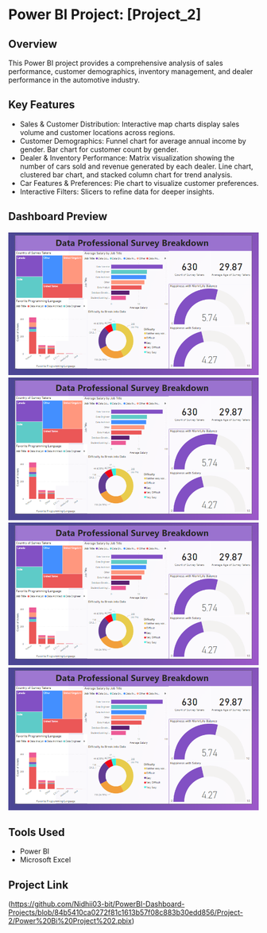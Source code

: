 # Power BI Project: [Project_2]
## Overview
This Power BI project provides a comprehensive analysis of sales performance, customer demographics, inventory management, and dealer performance in the automotive industry.

## Key Features
- Sales & Customer Distribution: Interactive map charts display sales volume and customer locations across regions.
- Customer Demographics:
Funnel chart for average annual income by gender.
Bar chart for customer count by gender.
- Dealer & Inventory Performance:
Matrix visualization showing the number of cars sold and revenue generated by each dealer.
Line chart, clustered bar chart, and stacked column chart for trend analysis.
- Car Features & Preferences: Pie chart to visualize customer preferences.
- Interactive Filters: Slicers to refine data for deeper insights.

## Dashboard Preview  
![Dashboard Preview](dashboard_preview.png)
![Dashboard Preview](dashboard_preview.png)
![Dashboard Preview](dashboard_preview.png)
![Dashboard Preview](dashboard_preview.png)

## Tools Used
- Power BI  
- Microsoft Excel  
  
## Project Link
(https://github.com/Nidhii03-bit/PowerBI-Dashboard-Projects/blob/84b5410ca0272f81c1613b57f08c883b30edd856/Project-2/Power%20Bi%20Project%202.pbix)
